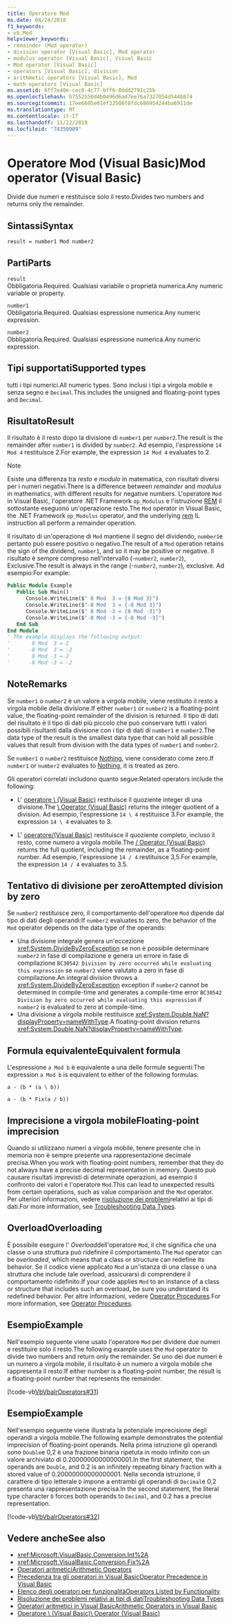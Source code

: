 ```yaml
---
title: Operatore Mod
ms.date: 04/24/2018
f1_keywords:
- vb.Mod
helpviewer_keywords:
- remainder (Mod operator)
- division operator [Visual Basic], Mod operator
- modulus operator [Visual Basic], Visual Basic
- Mod operator [Visual Basic]
- operators [Visual Basic], division
- arithmetic operators [Visual Basic], Mod
- math operators [Visual Basic]
ms.assetid: 6ff7e40e-cec8-4c77-bff6-8ddd2791c25b
ms.openlocfilehash: b7552550d4b0496d6ad7ee76a7327054d544b874
ms.sourcegitcommit: 17ee6605e01ef32506f8fdc686954244ba6911de
ms.translationtype: MT
ms.contentlocale: it-IT
ms.lasthandoff: 11/22/2019
ms.locfileid: "74350909"
---
```

# <a name="mod-operator-visual-basic"></a><span data-ttu-id="54135-102">Operatore Mod (Visual Basic)</span><span class="sxs-lookup"><span data-stu-id="54135-102">Mod operator (Visual Basic)</span></span>

<span data-ttu-id="54135-103">Divide due numeri e restituisce solo il resto.</span><span class="sxs-lookup"><span data-stu-id="54135-103">Divides two numbers and returns only the remainder.</span></span>

## <a name="syntax"></a><span data-ttu-id="54135-104">Sintassi</span><span class="sxs-lookup"><span data-stu-id="54135-104">Syntax</span></span>

```vb
result = number1 Mod number2
```

## <a name="parts"></a><span data-ttu-id="54135-105">Parti</span><span class="sxs-lookup"><span data-stu-id="54135-105">Parts</span></span>

`result` \
<span data-ttu-id="54135-106">Obbligatoria.</span><span class="sxs-lookup"><span data-stu-id="54135-106">Required.</span></span> <span data-ttu-id="54135-107">Qualsiasi variabile o proprietà numerica.</span><span class="sxs-lookup"><span data-stu-id="54135-107">Any numeric variable or property.</span></span>

`number1` \
<span data-ttu-id="54135-108">Obbligatoria.</span><span class="sxs-lookup"><span data-stu-id="54135-108">Required.</span></span> <span data-ttu-id="54135-109">Qualsiasi espressione numerica.</span><span class="sxs-lookup"><span data-stu-id="54135-109">Any numeric expression.</span></span>

`number2` \
<span data-ttu-id="54135-110">Obbligatoria.</span><span class="sxs-lookup"><span data-stu-id="54135-110">Required.</span></span> <span data-ttu-id="54135-111">Qualsiasi espressione numerica.</span><span class="sxs-lookup"><span data-stu-id="54135-111">Any numeric expression.</span></span>

## <a name="supported-types"></a><span data-ttu-id="54135-112">Tipi supportati</span><span class="sxs-lookup"><span data-stu-id="54135-112">Supported types</span></span>

<span data-ttu-id="54135-113">tutti i tipi numerici.</span><span class="sxs-lookup"><span data-stu-id="54135-113">All numeric types.</span></span> <span data-ttu-id="54135-114">Sono inclusi i tipi a virgola mobile e senza segno e `Decimal`.</span><span class="sxs-lookup"><span data-stu-id="54135-114">This includes the unsigned and floating-point types and `Decimal`.</span></span>

## <a name="result"></a><span data-ttu-id="54135-115">Risultato</span><span class="sxs-lookup"><span data-stu-id="54135-115">Result</span></span>

<span data-ttu-id="54135-116">Il risultato è il resto dopo la divisione di `number1` per `number2`.</span><span class="sxs-lookup"><span data-stu-id="54135-116">The result is the remainder after `number1` is divided by `number2`.</span></span> <span data-ttu-id="54135-117">Ad esempio, l'espressione `14 Mod 4` restituisce 2.</span><span class="sxs-lookup"><span data-stu-id="54135-117">For example, the expression `14 Mod 4` evaluates to 2.</span></span>

> [!NOTE]
> <span data-ttu-id="54135-118">Esiste una differenza tra *resto* e *modulo* in matematica, con risultati diversi per i numeri negativi.</span><span class="sxs-lookup"><span data-stu-id="54135-118">There is a difference between *remainder* and *modulus* in mathematics, with different results for negative numbers.</span></span> <span data-ttu-id="54135-119">L'operatore `Mod` in Visual Basic, l'operatore .NET Framework `op_Modulus` e l'istruzione [REM](<xref:System.Reflection.Emit.OpCodes.Rem>) il sottostante eseguono un'operazione resto.</span><span class="sxs-lookup"><span data-stu-id="54135-119">The `Mod` operator in Visual Basic, the .NET Framework `op_Modulus` operator, and the underlying [rem](<xref:System.Reflection.Emit.OpCodes.Rem>) IL instruction all perform a remainder operation.</span></span>

<span data-ttu-id="54135-120">Il risultato di un'operazione di `Mod` mantiene il segno del dividendo, `number1`e pertanto può essere positivo o negativo.</span><span class="sxs-lookup"><span data-stu-id="54135-120">The result of a `Mod` operation retains the sign of the dividend, `number1`, and so it may be positive or negative.</span></span> <span data-ttu-id="54135-121">Il risultato è sempre compreso nell'intervallo (-`number2`, `number2`), Exclusive.</span><span class="sxs-lookup"><span data-stu-id="54135-121">The result is always in the range (-`number2`, `number2`), exclusive.</span></span> <span data-ttu-id="54135-122">Ad esempio:</span><span class="sxs-lookup"><span data-stu-id="54135-122">For example:</span></span>

```vb
Public Module Example
   Public Sub Main()
      Console.WriteLine($" 8 Mod  3 = {8 Mod 3}")
      Console.WriteLine($"-8 Mod  3 = {-8 Mod 3}")
      Console.WriteLine($" 8 Mod -3 = {8 Mod -3}")
      Console.WriteLine($"-8 Mod -3 = {-8 Mod -3}")
   End Sub
End Module
' The example displays the following output:
'       8 Mod  3 = 2
'      -8 Mod  3 = -2
'       8 Mod -3 = 2
'      -8 Mod -3 = -2
```

## <a name="remarks"></a><span data-ttu-id="54135-123">Note</span><span class="sxs-lookup"><span data-stu-id="54135-123">Remarks</span></span>

<span data-ttu-id="54135-124">Se `number1` o `number2` è un valore a virgola mobile, viene restituito il resto a virgola mobile della divisione.</span><span class="sxs-lookup"><span data-stu-id="54135-124">If either `number1` or `number2` is a floating-point value, the floating-point remainder of the division is returned.</span></span> <span data-ttu-id="54135-125">Il tipo di dati del risultato è il tipo di dati più piccolo che può conservare tutti i valori possibili risultanti dalla divisione con i tipi di dati di `number1` e `number2`.</span><span class="sxs-lookup"><span data-stu-id="54135-125">The data type of the result is the smallest data type that can hold all possible values that result from division with the data types of `number1` and `number2`.</span></span>

<span data-ttu-id="54135-126">Se `number1` o `number2` restituisce [Nothing](../../../visual-basic/language-reference/nothing.md), viene considerato come zero.</span><span class="sxs-lookup"><span data-stu-id="54135-126">If `number1` or `number2` evaluates to [Nothing](../../../visual-basic/language-reference/nothing.md), it is treated as zero.</span></span>

<span data-ttu-id="54135-127">Gli operatori correlati includono quanto segue:</span><span class="sxs-lookup"><span data-stu-id="54135-127">Related operators include the following:</span></span>

- <span data-ttu-id="54135-128">L' [operatore \ (Visual Basic)](../../../visual-basic/language-reference/operators/integer-division-operator.md) restituisce il quoziente integer di una divisione.</span><span class="sxs-lookup"><span data-stu-id="54135-128">The [\ Operator (Visual Basic)](../../../visual-basic/language-reference/operators/integer-division-operator.md) returns the integer quotient of a division.</span></span> <span data-ttu-id="54135-129">Ad esempio, l'espressione `14 \ 4` restituisce 3.</span><span class="sxs-lookup"><span data-stu-id="54135-129">For example, the expression `14 \ 4` evaluates to 3.</span></span>

- <span data-ttu-id="54135-130">L' [operatore/(Visual Basic)](../../../visual-basic/language-reference/operators/floating-point-division-operator.md) restituisce il quoziente completo, incluso il resto, come numero a virgola mobile.</span><span class="sxs-lookup"><span data-stu-id="54135-130">The [/ Operator (Visual Basic)](../../../visual-basic/language-reference/operators/floating-point-division-operator.md) returns the full quotient, including the remainder, as a floating-point number.</span></span> <span data-ttu-id="54135-131">Ad esempio, l'espressione `14 / 4` restituisce 3,5.</span><span class="sxs-lookup"><span data-stu-id="54135-131">For example, the expression `14 / 4` evaluates to 3.5.</span></span>

## <a name="attempted-division-by-zero"></a><span data-ttu-id="54135-132">Tentativo di divisione per zero</span><span class="sxs-lookup"><span data-stu-id="54135-132">Attempted division by zero</span></span>

<span data-ttu-id="54135-133">Se `number2` restituisce zero, il comportamento dell'operatore `Mod` dipende dal tipo di dati degli operandi:</span><span class="sxs-lookup"><span data-stu-id="54135-133">If `number2` evaluates to zero, the behavior of the `Mod` operator depends on the data type of the operands:</span></span>

- <span data-ttu-id="54135-134">Una divisione integrale genera un'eccezione <xref:System.DivideByZeroException> se non è possibile determinare `number2` in fase di compilazione e genera un errore in fase di compilazione `BC30542 Division by zero occurred while evaluating this expression` se `number2` viene valutato a zero in fase di compilazione.</span><span class="sxs-lookup"><span data-stu-id="54135-134">An integral division throws a <xref:System.DivideByZeroException> exception if `number2` cannot be determined in compile-time and generates a compile-time error `BC30542 Division by zero occurred while evaluating this expression` if `number2` is evaluated to zero at compile-time.</span></span>
- <span data-ttu-id="54135-135">Una divisione a virgola mobile restituisce <xref:System.Double.NaN?displayProperty=nameWithType>.</span><span class="sxs-lookup"><span data-stu-id="54135-135">A floating-point division returns <xref:System.Double.NaN?displayProperty=nameWithType>.</span></span>

## <a name="equivalent-formula"></a><span data-ttu-id="54135-136">Formula equivalente</span><span class="sxs-lookup"><span data-stu-id="54135-136">Equivalent formula</span></span>

<span data-ttu-id="54135-137">L'espressione `a Mod b` è equivalente a una delle formule seguenti:</span><span class="sxs-lookup"><span data-stu-id="54135-137">The expression `a Mod b` is equivalent to either of the following formulas:</span></span>

`a - (b * (a \ b))`

`a - (b * Fix(a / b))`

## <a name="floating-point-imprecision"></a><span data-ttu-id="54135-138">Imprecisione a virgola mobile</span><span class="sxs-lookup"><span data-stu-id="54135-138">Floating-point imprecision</span></span>

<span data-ttu-id="54135-139">Quando si utilizzano numeri a virgola mobile, tenere presente che in memoria non è sempre presente una rappresentazione decimale precisa.</span><span class="sxs-lookup"><span data-stu-id="54135-139">When you work with floating-point numbers, remember that they do not always have a precise decimal representation in memory.</span></span> <span data-ttu-id="54135-140">Questo può causare risultati imprevisti di determinate operazioni, ad esempio il confronto dei valori e l'operatore `Mod`.</span><span class="sxs-lookup"><span data-stu-id="54135-140">This can lead to unexpected results from certain operations, such as value comparison and the `Mod` operator.</span></span> <span data-ttu-id="54135-141">Per ulteriori informazioni, vedere [risoluzione dei problemi](../../../visual-basic/programming-guide/language-features/data-types/troubleshooting-data-types.md)relativi ai tipi di dati.</span><span class="sxs-lookup"><span data-stu-id="54135-141">For more information, see [Troubleshooting Data Types](../../../visual-basic/programming-guide/language-features/data-types/troubleshooting-data-types.md).</span></span>

## <a name="overloading"></a><span data-ttu-id="54135-142">Overload</span><span class="sxs-lookup"><span data-stu-id="54135-142">Overloading</span></span>

<span data-ttu-id="54135-143">È possibile eseguire l' *Overload*dell'operatore `Mod`, il che significa che una classe o una struttura può ridefinire il comportamento.</span><span class="sxs-lookup"><span data-stu-id="54135-143">The `Mod` operator can be *overloaded*, which means that a class or structure can redefine its behavior.</span></span> <span data-ttu-id="54135-144">Se il codice viene applicato `Mod` a un'istanza di una classe o una struttura che include tale overload, assicurarsi di comprendere il comportamento ridefinito.</span><span class="sxs-lookup"><span data-stu-id="54135-144">If your code applies `Mod` to an instance of a class or structure that includes such an overload, be sure you understand its redefined behavior.</span></span> <span data-ttu-id="54135-145">Per altre informazioni, vedere [Operator Procedures](../../../visual-basic/programming-guide/language-features/procedures/operator-procedures.md).</span><span class="sxs-lookup"><span data-stu-id="54135-145">For more information, see [Operator Procedures](../../../visual-basic/programming-guide/language-features/procedures/operator-procedures.md).</span></span>

## <a name="example"></a><span data-ttu-id="54135-146">Esempio</span><span class="sxs-lookup"><span data-stu-id="54135-146">Example</span></span>

<span data-ttu-id="54135-147">Nell'esempio seguente viene usato l'operatore `Mod` per dividere due numeri e restituire solo il resto.</span><span class="sxs-lookup"><span data-stu-id="54135-147">The following example uses the `Mod` operator to divide two numbers and return only the remainder.</span></span> <span data-ttu-id="54135-148">Se uno dei due numeri è un numero a virgola mobile, il risultato è un numero a virgola mobile che rappresenta il resto.</span><span class="sxs-lookup"><span data-stu-id="54135-148">If either number is a floating-point number, the result is a floating-point number that represents the remainder.</span></span>

[!code-vb[VbVbalrOperators#31](~/samples/snippets/visualbasic/VS_Snippets_VBCSharp/VbVbalrOperators/VB/Class1.vb#31)]

## <a name="example"></a><span data-ttu-id="54135-149">Esempio</span><span class="sxs-lookup"><span data-stu-id="54135-149">Example</span></span>

<span data-ttu-id="54135-150">Nell'esempio seguente viene illustrata la potenziale imprecisione degli operandi a virgola mobile.</span><span class="sxs-lookup"><span data-stu-id="54135-150">The following example demonstrates the potential imprecision of floating-point operands.</span></span> <span data-ttu-id="54135-151">Nella prima istruzione gli operandi sono `Double`e 0,2 è una frazione binaria ripetuta in modo infinito con un valore archiviato di 0.20000000000000001.</span><span class="sxs-lookup"><span data-stu-id="54135-151">In the first statement, the operands are `Double`, and 0.2 is an infinitely repeating binary fraction with a stored value of 0.20000000000000001.</span></span> <span data-ttu-id="54135-152">Nella seconda istruzione, il carattere di tipo letterale `D` impone a entrambi gli operandi di `Decimal`e 0,2 presenta una rappresentazione precisa.</span><span class="sxs-lookup"><span data-stu-id="54135-152">In the second statement, the literal type character `D` forces both operands to `Decimal`, and 0.2 has a precise representation.</span></span>

[!code-vb[VbVbalrOperators#32](~/samples/snippets/visualbasic/VS_Snippets_VBCSharp/VbVbalrOperators/VB/Class1.vb#32)]

## <a name="see-also"></a><span data-ttu-id="54135-153">Vedere anche</span><span class="sxs-lookup"><span data-stu-id="54135-153">See also</span></span>

- <xref:Microsoft.VisualBasic.Conversion.Int%2A>
- <xref:Microsoft.VisualBasic.Conversion.Fix%2A>
- [<span data-ttu-id="54135-154">Operatori aritmetici</span><span class="sxs-lookup"><span data-stu-id="54135-154">Arithmetic Operators</span></span>](../../../visual-basic/language-reference/operators/arithmetic-operators.md)
- [<span data-ttu-id="54135-155">Precedenza tra gli operatori in Visual Basic</span><span class="sxs-lookup"><span data-stu-id="54135-155">Operator Precedence in Visual Basic</span></span>](../../../visual-basic/language-reference/operators/operator-precedence.md)
- [<span data-ttu-id="54135-156">Elenco degli operatori per funzionalità</span><span class="sxs-lookup"><span data-stu-id="54135-156">Operators Listed by Functionality</span></span>](../../../visual-basic/language-reference/operators/operators-listed-by-functionality.md)
- [<span data-ttu-id="54135-157">Risoluzione dei problemi relativi ai tipi di dati</span><span class="sxs-lookup"><span data-stu-id="54135-157">Troubleshooting Data Types</span></span>](../../../visual-basic/programming-guide/language-features/data-types/troubleshooting-data-types.md)
- [<span data-ttu-id="54135-158">Operatori aritmetici in Visual Basic</span><span class="sxs-lookup"><span data-stu-id="54135-158">Arithmetic Operators in Visual Basic</span></span>](../../../visual-basic/programming-guide/language-features/operators-and-expressions/arithmetic-operators.md)
- [<span data-ttu-id="54135-159">Operatore \ (Visual Basic)</span><span class="sxs-lookup"><span data-stu-id="54135-159">\ Operator (Visual Basic)</span></span>](../../../visual-basic/language-reference/operators/integer-division-operator.md)
